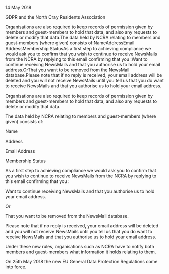14 May 2018

GDPR and the North Cray Residents Association

Organisations are also required to keep records of permission given by members and guest-members to hold that data, and also any requests to delete or modify that data.The data held by NCRA relating to members and guest-members (where given) consists of:NameAddressEmail AddressMembership StatusAs a first step to achieving compliance we would ask you to confirm that you wish to continue to receive NewsMails from the NCRA by replying to this email confirming that you :Want to continue receiving NewsMails and that you authorise us to hold your email address.OrThat you want to be removed from the NewsMail database.Please note that if no reply is received, your email address will be deleted and you will not receive NewsMails until you tell us that you do want to receive NewsMails and that you authorise us to hold your email address.

Organisations are also required to keep records of permission given by members and guest-members to hold that data, and also any requests to delete or modify that data.

The data held by NCRA relating to members and guest-members (where given) consists of:

Name

Address

Email Address

Membership Status

As a first step to achieving compliance we would ask you to confirm that you wish to continue to receive NewsMails from the NCRA by replying to this email confirming that you :

Want to continue receiving NewsMails and that you authorise us to hold your email address.

Or

That you want to be removed from the NewsMail database.

Please note that if no reply is received, your email address will be deleted and you will not receive NewsMails until you tell us that you do want to receive NewsMails and that you authorise us to hold your email address.

Under these new rules, organisations such as NCRA have to notify both members and guest-members what information it holds relating to them.

On 25th May 2018 the new EU General Data Protection Regulations come into force.
